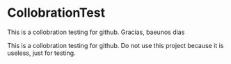 # CollobrationTest

This is a collobration testing for github.
Gracias, baeunos dias

This is a collobration testing for github. Do not use this project because it is useless, just for testing.

